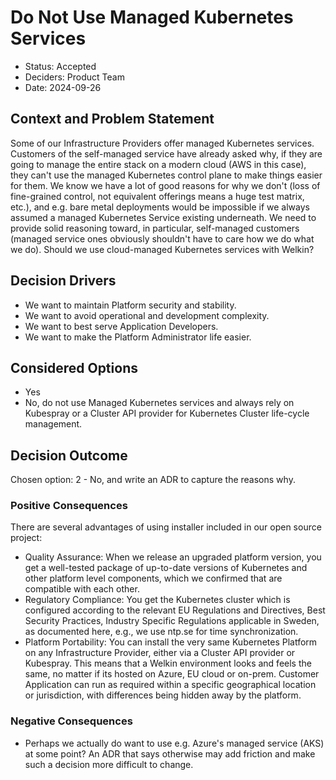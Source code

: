 # Do Not Use Managed Kubernetes Services

- Status: Accepted
- Deciders: Product Team
- Date: 2024-09-26

## Context and Problem Statement

Some of our Infrastructure Providers offer managed Kubernetes services.
Customers of the self-managed service have already asked why, if they are going to manage the entire stack on a modern cloud (AWS in this case), they can't use the managed Kubernetes control plane to make things easier for them.
We know we have a lot of good reasons for why we don't (loss of fine-grained control, not equivalent offerings means a huge test matrix, etc.), and e.g. bare metal deployments would be impossible if we always assumed a managed Kubernetes Service existing underneath.
We need to provide solid reasoning toward, in particular, self-managed customers (managed service ones obviously shouldn't have to care how we do what we do).
Should we use cloud-managed Kubernetes services with Welkin?

## Decision Drivers

- We want to maintain Platform security and stability.
- We want to avoid operational and development complexity.
- We want to best serve Application Developers.
- We want to make the Platform Administrator life easier.

## Considered Options

- Yes
- No, do not use Managed Kubernetes services and always rely on Kubespray or a Cluster API provider for Kubernetes Cluster life-cycle management.

## Decision Outcome

Chosen option: 2 - No, and write an ADR to capture the reasons why.

### Positive Consequences

There are several advantages of using installer included in our open source project:

- Quality Assurance: When we release an upgraded platform version, you get a well-tested package of up-to-date versions of Kubernetes and other platform level components, which we confirmed that are compatible with each other.
- Regulatory Compliance: You get the Kubernetes cluster which is configured according to the relevant EU Regulations and Directives, Best Security Practices, Industry Specific Regulations applicable in Sweden, as documented here, e.g., we use ntp.se for time synchronization.
- Platform Portability: You can install the very same Kubernetes Platform on any Infrastructure Provider, either via a Cluster API provider or Kubespray. This means that a Welkin environment looks and feels the same, no matter if its hosted on Azure, EU cloud or on-prem. Customer Application can run as required within a specific geographical location or jurisdiction, with differences being hidden away by the platform.

### Negative Consequences

- Perhaps we actually do want to use e.g. Azure's managed service (AKS) at some point? An ADR that says otherwise may add friction and make such a decision more difficult to change.
